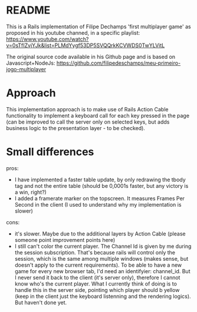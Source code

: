 # README

This is a Rails implementation of Filipe Dechamps 'first multiplayer game' as 
proposed in his youtube channed, in a specific playlist:
https://www.youtube.com/watch?v=0sTfIZvjYJk&list=PLMdYygf53DP5SVQQrkKCVWDS0TwYLVitL

The original source code available in his Github page and is based on Javascript+NodeJs:
https://github.com/filipedeschamps/meu-primeiro-jogo-multiplayer

# Approach
This implementation approach is to make use of Rails Action Cable functionality
to implement a keyboard call for each key pressed in the page (can be improved
to call the server only on selected keys, but adds business logic to the presentation 
layer - to be checked).

# Small differences
pros:
* I have implemented a faster table update, by only redrawing the tbody tag and not the
entire table (should be 0,0001s faster, but any victory is a win, right?)
* I added a framerate marker on the topscreen. It measures Frames Per Second in the client
(I used to understand why my implementation is slower)

cons:
* it's slower. Maybe due to the additional layers by Action Cable (please someone point improvement
points here)
* I still can't color the current player. The Channel Id is given by me during the session
subscription. That's because rails will control only the session, which is the same among multiple
windows (makes sense, but doesn't apply to the current requirements). To be able to have a new 
game for every new browser tab, I'd need an identifyier: channel_id. But I never send it 
back to the client (it's server only), therefore I cannot know who's the current player. What I 
currently think of doing is to handle this in the server side, pointing which player should b
yellow (keep in the client just the keyboard listenning and the rendering logics). But haven't done yet.

